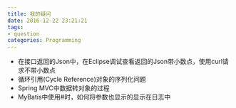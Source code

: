 ```yaml
---
title: 我的疑问
date: 2016-12-22 23:21:21
tags:
- question
categories: Programming
---
```



* 在接口返回的Json中，在Eclipse调试查看返回的Json带小数点，使用curl请求不带小数点
* 循环引用(Cycle Reference)对象的序列化问题
* Spring MVC中数据转对象的过程
* MyBatis中使用#时，如何将参数也显示的显示在日志中
